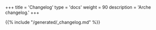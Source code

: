 +++
title = 'Changelog'
type = 'docs'
weight = 90
description = 'Arche changelog.'
+++

{{% include "/generated/_changelog.md" %}}
